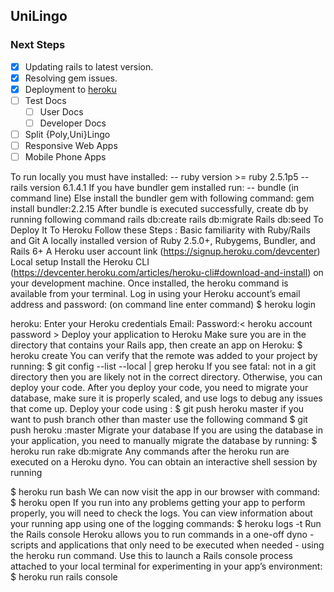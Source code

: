 ## UniLingo


### Next Steps
- [x] Updating rails to latest version.
- [x] Resolving gem issues.
- [x] Deployment to [heroku](https://uni-lingo.herokuapp.com/)
- [ ] Test Docs
  - [ ] User Docs
  - [ ] Developer Docs
- [ ] Split {Poly,Uni}Lingo
- [ ] Responsive Web Apps
- [ ] Mobile Phone Apps

 To run locally you must have installed:
-- ruby version >= ruby 2.5.1p5 -- rails version 6.1.4.1
If you have bundler gem installed run:
-- bundle (in command line)
Else install the bundler gem with following command:
gem install bundler:2.2.15
After bundle is executed successfully, create db by running following command
rails db:create rails db:migrate Rails db:seed
To Deploy It To Heroku Follow these Steps :
Basic familiarity with Ruby/Rails and Git
A locally installed version of Ruby 2.5.0+, Rubygems, Bundler, and Rails 6+ A Heroku user account link (https://signup.heroku.com/devcenter)
Local setup
Install the Heroku CLI (https://devcenter.heroku.com/articles/heroku-cli#download-and-install) on your development machine.
Once installed, the heroku command is available from your terminal. Log in using your Heroku account’s email address and password:
(on command line enter command)
$ heroku login

 heroku: Enter your Heroku credentials Email: <heroku account email> Password:< heroku account password >
Deploy your application to Heroku
Make sure you are in the directory that contains your Rails app, then create an app on Heroku:
$ heroku create <your app name>
You can verify that the remote was added to your project by running:
$ git config --list --local | grep heroku
If you see fatal: not in a git directory then you are likely not in the correct directory. Otherwise, you can deploy your code. After you deploy your code, you need to migrate your database, make sure it is properly scaled, and use logs to debug any issues that come up.
Deploy your code using : $ git push heroku master
if you want to push branch other than master use the following command
$ git push heroku <your-branch-name>:master Migrate your database
If you are using the database in your application, you need to manually migrate the database by running:
$ heroku run rake db:migrate
Any commands after the heroku run are executed on a Heroku dyno. You can obtain an interactive shell session by running

 $ heroku run bash
We can now visit the app in our browser with command:
$ heroku open
If you run into any problems getting your app to perform properly, you will need to check the logs.
You can view information about your running app using one of the logging commands:
$ heroku logs -t
Run the Rails console
Heroku allows you to run commands in a one-off dyno - scripts and applications that only need to be executed when needed - using the heroku run command. Use this to launch a Rails console process attached to your local terminal for experimenting in your app’s environment:
$ heroku run rails console

